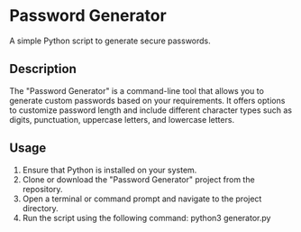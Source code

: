 # Password Generator

A simple Python script to generate secure passwords.

## Description

The "Password Generator" is a command-line tool that allows you to generate custom passwords based on your requirements. It offers options to customize password length and include different character types such as digits, punctuation, uppercase letters, and lowercase letters.

## Usage

1. Ensure that Python is installed on your system.
2. Clone or download the "Password Generator" project from the repository.
3. Open a terminal or command prompt and navigate to the project directory.
4. Run the script using the following command: python3 generator.py
